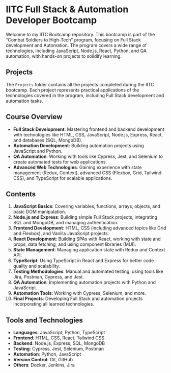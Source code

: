 # IITC Full Stack & Automation Developer Bootcamp

Welcome to my IITC Bootcamp repository. This bootcamp is part of the “Combat Soldiers to High-Tech” program, focusing on Full Stack development and Automation. The program covers a wide range of technologies, including JavaScript, Node.js, React, Python, and QA automation, with hands-on projects to solidify learning.

## Projects

The `Projects` folder contains all the projects completed during the IITC bootcamp. Each project represents practical applications of the technologies covered in the program, including Full Stack development and automation tasks.


## Course Overview

- **Full Stack Development**: Mastering frontend and backend development with technologies like HTML, CSS, JavaScript, Node.js, Express, React, and databases (SQL, MongoDB).
- **Automation Development**: Building automation projects using JavaScript and Python.
- **QA Automation**: Working with tools like Cypress, Jest, and Selenium to create automated tests for web applications.
- **Advanced Web Technologies**: Gaining experience with state management (Redux, Context), advanced CSS (Flexbox, Grid, Tailwind CSS), and TypeScript for scalable applications.

## Contents

1. **JavaScript Basics**: Covering variables, functions, arrays, objects, and basic DOM manipulation.
2. **Node.js and Express**: Building simple Full Stack projects, integrating SQL and MongoDB, and managing authentication.
3. **Frontend Development**: HTML, CSS (including advanced topics like Grid and Flexbox), and Vanilla JavaScript projects.
4. **React Development**: Building SPAs with React, working with state and props, data fetching, and using component libraries (MUI).
5. **State Management**: Managing application state with Redux and Context API.
6. **TypeScript**: Using TypeScript in React and Express for better code quality and scalability.
7. **Testing Methodologies**: Manual and automated testing, using tools like Jira, Postman, Cypress, and Jest.
8. **QA Automation**: Implementing automation projects with Python and JavaScript.
9. **Automation Tools**: Working with Cypress, Selenium, and more.
10. **Final Projects**: Developing Full Stack and automation projects incorporating all learned technologies.

## Tools and Technologies

- **Languages**: JavaScript, Python, TypeScript
- **Frontend**: HTML, CSS, React, Tailwind CSS
- **Backend**: Node.js, Express, SQL, MongoDB
- **Testing**: Cypress, Jest, Selenium, Postman
- **Automation**: Python, JavaScript
- **Version Control**: Git, GitHub
- **Others**: Docker, Jenkins, Jira